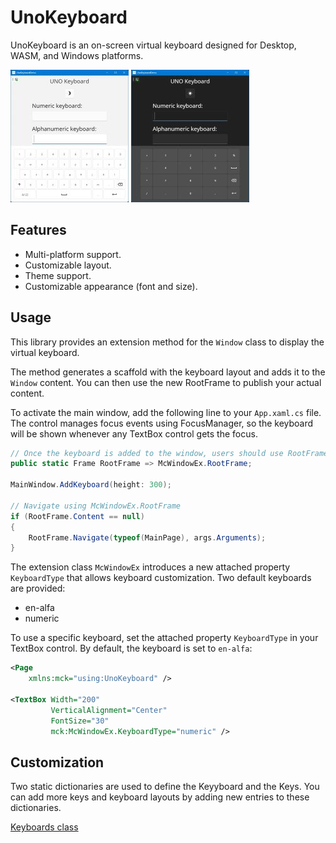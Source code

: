 # UnoKeyboard

UnoKeyboard is an on-screen virtual keyboard designed for Desktop, WASM, and Windows platforms.

![UnoKeyboardDark](UnoKeyboardLight.jpg) ![UnoKeyboardDark](UnoKeyboardDark.jpg) 

## Features

- Multi-platform support.
- Customizable layout.
- Theme support.
- Customizable appearance (font and size).

## Usage

This library provides an extension method for the `Window` class to display the virtual keyboard. 

The method generates a scaffold with the keyboard layout and adds it to the `Window` content. You can then use the new RootFrame to publish your actual content.

To activate the main window, add the following line to your `App.xaml.cs` file. The control manages focus events using FocusManager, so the keyboard will be shown whenever any TextBox control gets the focus.

```csharp
// Once the keyboard is added to the window, users should use RootFrame to add new content.
public static Frame RootFrame => McWindowEx.RootFrame;

MainWindow.AddKeyboard(height: 300);

// Navigate using McWindowEx.RootFrame
if (RootFrame.Content == null)
{
    RootFrame.Navigate(typeof(MainPage), args.Arguments);
}
```

The extension class `McWindowEx` introduces a new attached property `KeyboardType` that allows keyboard customization. Two default keyboards are provided:

- en-alfa
- numeric

To use a specific keyboard, set the attached property `KeyboardType` in your TextBox control. By default, the keyboard is set to `en-alfa`:

```xml
<Page 
    xmlns:mck="using:UnoKeyboard" />

<TextBox Width="200"
         VerticalAlignment="Center"
         FontSize="30"
         mck:McWindowEx.KeyboardType="numeric" />
```

## Customization

Two static dictionaries are used to define the Keyyboard and the Keys. You can add more keys and keyboard layouts by adding new entries to these dictionaries.

[Keyboards class](Keyboards.cs)